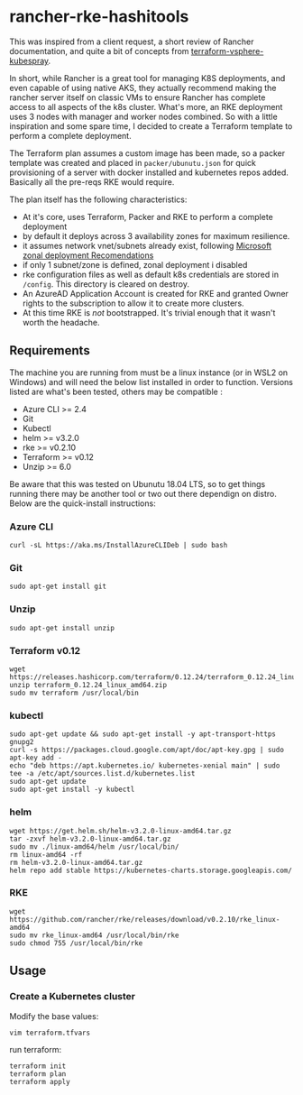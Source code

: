 # rancher-rke-hashitools

This was inspired from a client request, a short review of Rancher documentation, and quite a bit of concepts from
[terraform-vsphere-kubespray](https://github.com/sguyennet/terraform-vsphere-kubespray).

In short, while Rancher is a great tool for managing K8S deployments, and even capable of using native AKS, they actually recommend making the rancher server itself on classic VMs to ensure Rancher has complete access to all aspects of the k8s cluster. What's more, an RKE deployment uses 3 nodes with manager and worker nodes combined. So with a little inspiration and some spare time, I decided to create a Terraform template to perform a complete deployment.

The Terraform plan assumes a custom image has been made, so a packer template was created and placed in `packer/ubunutu.json` for quick provisioning of a server with docker installed and kubernetes repos added. Basically all the pre-reqs RKE would require.

The plan itself has the following characteristics:
- At it's core, uses Terraform, Packer and RKE to perform a complete deployment
- by default it deploys across 3 availability zones for maximum resilience.
- it assumes network vnet/subnets already exist, following [Microsoft zonal deployment Recomendations](https://docs.microsoft.com/en-us/azure/virtual-network/nat-overview#regional-or-zone-isolation-with-availability-zones)
- if only 1 subnet/zone is defined, zonal deployment i disabled
- rke configuration files as well as default k8s credentials are stored in `/config`. This directory is cleared on destroy.
- An AzureAD Application Account is created for RKE and granted Owner rights to the subscription to allow it to create more clusters.
- At this time RKE is _not_ bootstrapped. It's trivial enough that it wasn't worth the headache.

## Requirements

The machine you are running from must be a linux instance (or in WSL2 on Windows) and will need the below list installed in order to function. Versions listed are what's been tested, others may be compatible :

- Azure CLI >= 2.4
- Git
- Kubectl
- helm >= v3.2.0
- rke >= v0.2.10
- Terraform >= v0.12
- Unzip >= 6.0

Be aware that this was tested on Ubunutu 18.04 LTS, so to get things running there may be another tool or two out there dependign on distro. Below are the quick-install instructions:

### Azure CLI
```
curl -sL https://aka.ms/InstallAzureCLIDeb | sudo bash
```
### Git
```
sudo apt-get install git
```
### Unzip
```
sudo apt-get install unzip
```
### Terraform v0.12
```
wget https://releases.hashicorp.com/terraform/0.12.24/terraform_0.12.24_linux_amd64.zip
unzip terraform_0.12.24_linux_amd64.zip
sudo mv terraform /usr/local/bin
```
### kubectl
```
sudo apt-get update && sudo apt-get install -y apt-transport-https gnupg2
curl -s https://packages.cloud.google.com/apt/doc/apt-key.gpg | sudo apt-key add -
echo "deb https://apt.kubernetes.io/ kubernetes-xenial main" | sudo tee -a /etc/apt/sources.list.d/kubernetes.list
sudo apt-get update
sudo apt-get install -y kubectl
```
### helm
```
wget https://get.helm.sh/helm-v3.2.0-linux-amd64.tar.gz
tar -zxvf helm-v3.2.0-linux-amd64.tar.gz
sudo mv ./linux-amd64/helm /usr/local/bin/
rm linux-amd64 -rf
rm helm-v3.2.0-linux-amd64.tar.gz
helm repo add stable https://kubernetes-charts.storage.googleapis.com/
```
### RKE
```
wget https://github.com/rancher/rke/releases/download/v0.2.10/rke_linux-amd64
sudo mv rke_linux-amd64 /usr/local/bin/rke
sudo chmod 755 /usr/local/bin/rke
```
## Usage

### Create a Kubernetes cluster

Modify the base values:

```
vim terraform.tfvars
```

run terraform:

```
terraform init
terraform plan
terraform apply
```
